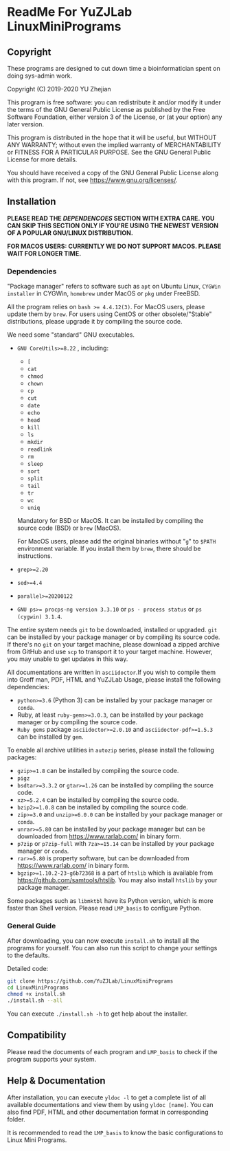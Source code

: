 # ReadMe For YuZJLab LinuxMiniPrograms
## Copyright

These programs are designed to cut down time a bioinformatician spent on doing sys-admin work.

Copyright (C) 2019-2020 YU Zhejian

This program is free software: you can redistribute it and/or modify it under the terms of the GNU General Public License as published by the Free Software Foundation, either version 3 of the License, or (at your option) any later version.

This program is distributed in the hope that it will be useful, but WITHOUT ANY WARRANTY; without even the implied warranty of MERCHANTABILITY or FITNESS FOR A PARTICULAR PURPOSE.  See the GNU General Public License for more details.

You should have received a copy of the GNU General Public License along with this program.  If not, see <https://www.gnu.org/licenses/>.

## Installation

**PLEASE READ THE *DEPENDENCOES* SECTION WITH EXTRA CARE. YOU CAN SKIP THIS SECTION ONLY IF YOU'RE USING THE NEWEST VERSION OF A POPULAR GNU/LINUX DISTRIBUTION.**

**FOR MACOS USERS: CURRENTLY WE DO NOT SUPPORT MACOS. PLEASE WAIT FOR LONGER TIME.**

### Dependencies

"Package manager" refers to software such as `apt` on Ubuntu Linux, `CYGWin installer` in CYGWin, `homebrew` under MacOS or  `pkg` under FreeBSD.

All the program relies on `bash >= 4.4.12(3)`. For MacOS users, please update them by `brew`. For users using CentOS or other obsolete/"Stable" distributions, please upgrade it by compiling the source code.

We need some "standard" GNU executables.

- `GNU CoreUtils>=8.22` , including:

  - `[`
  - `cat`
  - `chmod`
  - `chown`
  - `cp`
  - `cut`
  - `date`
  - `echo`
  - `head`
  - `kill`
  - `ls`
  - `mkdir`
  - `readlink`
  - `rm`
  - `sleep`
  - `sort`
  - `split`
  - `tail`
  - `tr`
  - `wc`
  - `uniq`

  Mandatory for BSD or MacOS. It can be installed by compiling the source code (BSD) or `brew` (MacOS).

  For MacOS users, please add the original binaries without "`g`" to `$PATH` environment variable. If you install them by `brew`, there should be instructions.

- `grep>=2.20`

- `sed>=4.4`

- `parallel>=20200122`

- `GNU ps>= procps-ng version 3.3.10` or `ps - process status` or `ps (cygwin) 3.1.4`.

The entire system needs `git` to be downloaded, installed or upgraded. `git` can be installed by your package manager or by compiling its source code. If there's no `git` on your target machine, please download a zipped archive from GitHub and use `scp` to transport it to your target machine. However, you may unable to get updates in this way.

All documentations are written in `asciidoctor`.If you wish to compile them into Groff man, PDF, HTML and YuZJLab Usage, please install the following dependencies:

* `python>=3.6` (Python 3) can be installed by your package manager or `conda`.
* Ruby, at least `ruby-gems>=3.0.3`, can be installed by your package manager or by compiling the source code.
* `Ruby gems` package `asciidoctor>=2.0.10` and `asciidoctor-pdf>=1.5.3` can be installed by `gem`.

To enable all archive utilities in `autozip` series, please install the following packages:

* `gzip>=1.8` can be installed by compiling the source code.
* `pigz`
* `bsdtar>=3.3.2` or `gtar>=1.26` can be installed by compiling the source code.
* `xz>=5.2.4` can be installed by compiling the source code.
* `bzip2>=1.0.8` can be installed by compiling the source code.
* `zip>=3.0` and `unzip>=6.0.0` can be installed by your package manager or `conda`.
* `unrar>=5.80` can be installed by your package manager but can be downloaded from https://www.rarlab.com/ in binary form.
* `p7zip` or `p7zip-full` with `7za>=15.14` can be installed by your package manager or `conda`.
* `rar>=5.80` is property software, but can be downloaded from https://www.rarlab.com/ in binary form.
* `bgzip>=1.10.2-23-g6b72368` is a part of `htslib` which is available from https://github.com/samtools/htslib. You may also install `htslib` by your package manager.

Some packages such as `libmktbl` have its Python version, which is more faster than Shell version. Please read `LMP_basis` to configure Python.

### General Guide
After downloading, you can now execute `install.sh` to install all the programs for yourself. You can also run this script to change your settings to the defaults.

Detailed code:

```bash
git clone https://github.com/YuZJLab/LinuxMiniPrograms
cd LinuxMiniPrograms
chmod +x install.sh
./install.sh --all
```

You can execute `./install.sh -h` to get help about the installer.

## Compatibility

Please read the documents of each program and `LMP_basis` to check if the program supports your system.

## Help & Documentation

After installation, you can execute `yldoc -l` to get a complete list of all available documentations and view them by using `yldoc [name]`. You can also find PDF, HTML and other documentation format in corresponding folder.

It is recommended to read the `LMP_basis` to know the basic configurations to Linux Mini Programs.

